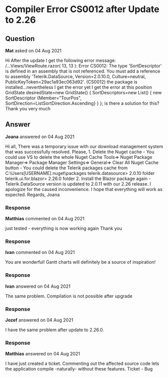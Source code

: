 # Compiler Error CS0012 after Update to 2.26

## Question

**Mat** asked on 04 Aug 2021

Hi After the update I get the following error message: /...Views/ViewRoute.razor( 13, 13 ): Error CS0012: The type 'SortDescriptor' is defined in an assembly that is not referenced. You must add a reference to assembly 'Telerik.DataSource, Version=2.0.10.0, Culture=neutral, PublicKeyToken=29ac1a93ec063d92'. (CS0012) the package is installed...nevertheless I get the error <PackageReference Include="Telerik.UI.for.Blazor" Version="2.26.0" />
<PackageReference Include="Telerik.DataSource" Version="2.0.10" /> yet I get the error at this position GridState<Wegpunkte> desiredState=new GridState<Wegpunkte>()
{ SortDescriptors=new List<SortDescriptor>() { new SortDescriptor {Member="TourPos", SortDirection=ListSortDirection.Ascending} }
}; is there a solution for this? Thank you very much

## Answer

**Joana** answered on 04 Aug 2021

Hi all, There was a temporary issue with our download management system that was successfully resolved. Please, 1. Delete the Nuget cache - You could use VS to delete the whole Nuget Cache Tools=> Nuget Package Manager=> Package Manager Settings=> General=> Clear All Nuget Cache button - You could delete the Telerik packages cache from C:\Users\[USERNAME]\.nuget\packages telerik.datasource> 2.0.10 folder telerik.ui.for.blazor> 2.26.0 folder 2. Install the Blazor package again - Telerik.DataSource version is updated to 2.0.11 with our 2.26 release. I apologize for the caused inconvenience. I hope that everything will work as expected. Regards, Joana

### Response

**Matthias** commented on 04 Aug 2021

just tested - everything is now working again Thank you

### Response

**Ivan** commented on 04 Aug 2021

You are wonderful! Gantt charts will definitely be a source of inspiration!

### Response

**Ivan** answered on 04 Aug 2021

The same problem. Compilation is not possible after upgrade

### Response

**Jozef** answered on 04 Aug 2021

I have the same problem after update to 2.26.0.

### Response

**Matthias** answered on 04 Aug 2021

I have just created a ticket. Commenting out the affected source code lets the application compile -naturally- without these features. Ticket - Bug
